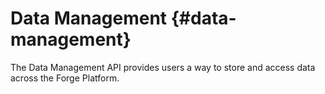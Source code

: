 # Data Management {#data-management}

The Data Management API provides users a way to store and access data across the Forge Platform. 